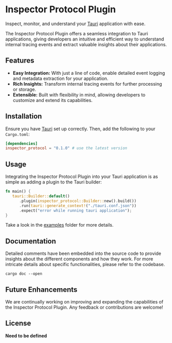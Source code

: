 # Inspector Protocol Plugin

Inspect, monitor, and understand your [Tauri](https://tauri.app) application with ease.

The Inspector Protocol Plugin offers a seamless integration to Tauri applications, giving developers an intuitive and efficient way to understand internal tracing events and extract valuable insights about their applications.

## Features
- **Easy Integration:** With just a line of code, enable detailed event logging and metadata extraction for your application.
- **Rich Insights:** Transform internal tracing events for further processing or storage.
- **Extensible:** Built with flexibility in mind, allowing developers to customize and extend its capabilities.

## Installation

Ensure you have [Tauri](https://tauri.app) set up correctly. Then, add the following to your `Cargo.toml`:

```toml
[dependencies]
inspector_protocol = "0.1.0" # use the latest version
```

## Usage

Integrating the Inspector Protocol Plugin into your Tauri application is as simple as adding a plugin to the Tauri builder:

```rust
fn main() {
   tauri::Builder::default()
      .plugin(inspector_protocol::Builder::new().build())
      .run(tauri::generate_context!("./tauri.conf.json"))
      .expect("error while running tauri application");
}
```

Take a look in the [examples](./examples) folder for more details.

## Documentation

Detailed comments have been embedded into the source code to provide insights about the different components and how they work. For more intricate details about specific functionalities, please refer to the codebase.

```
cargo doc --open
```

## Future Enhancements

We are continually working on improving and expanding the capabilities of the Inspector Protocol Plugin. Any feedback or contributions are welcome!

## License

__Need to be defined__
